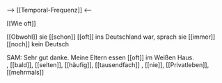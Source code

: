 --> [[Temporal-Frequenz]] <--

[[Wie oft]]

[[Obwohl]] sie [[schon]] [[oft]] ins Deutschland war, sprach sie [[immer]] [[noch]] kein Deutsch


SAM: Sehr gut danke. Meine Eltern essen [[oft]] im Weißen Haus.  
, [[bald]], [[selten]], [[häufig]], [[tausendfach]]
, [[nie]], [[Privatleben]], [[mehrmals]]